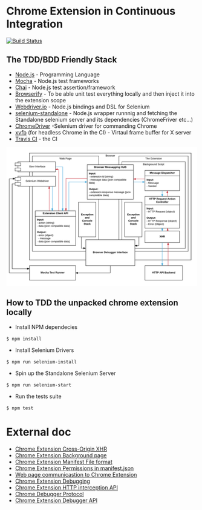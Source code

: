 # Chrome Extension in Continuous Integration
[![Build Status](https://travis-ci.org/apiaryio/chrome-extension-ci.svg?branch=master)](https://travis-ci.org/apiaryio/chrome-extension-ci)


## The TDD/BDD Friendly Stack

- [Node.js](https://nodejs.org/en/) - Programming Language
- [Mocha](https://mochajs.org/) - Node.js test frameworks
- [Chai](http://chaijs.com/) - Node.js test assertion/framework
- [Browserify](http://browserify.org/) - To be able unit test everything locally and then inject it into the extension scope
- [Webdriver.io](http://webdriver.io/) - Node.js bindings and DSL for Selenium
- [selenium-standalone](https://github.com/vvo/selenium-standalone) - Node.js wrapper runnnig and fetching the Standalone selenium server and its dependencies (ChromeFriver etc...)
- [ChromeDriver](https://sites.google.com/a/chromium.org/chromedriver/capabilities) -Selenium driver for commanding Chrome
- [xvfb](https://docs.travis-ci.com/user/gui-and-headless-browsers/) (for headless Chrome in the CI) - Virtaul frame buffer for X server
- [Travis CI](https://travis-ci.org) - the CI

![Architecture Diagram](./doc/diagram.png)

## How to TDD the unpacked chrome extension locally


- Install NPM dependecies
```
$ npm install
```

- Install Selenium Drivers
```
$ npm run selenium-install
```

- Spin up the Standalone Selenium Server
```
$ npm run selenium-start
```

- Run the tests suite
```
$ npm test
```

# External doc

- [Chrome Extension Cross-Origin XHR](https://developer.chrome.com/extensions/xhr)
- [Chrome Extension Background page](https://developer.chrome.com/extensions/background_pages)
- [Chrome Extension Manifest File format](https://developer.chrome.com/extensions/manifest)
- [Chrome Extension Permissions in manifest.json](https://developer.chrome.com/extensions/declare_permissions)
- [Web page communicastion to Chrome Extension](https://developer.chrome.com/extensions/messaging#external-webpage)
- [Chrome Extension Debugging](https://developer.chrome.com/extensions/tut_debugging)
- [Chrome Extension HTTP interception API](https://developer.chrome.com/extensions/webRequest)
- [Chrome Debugger Protocol](https://developer.chrome.com/devtools/docs/debugger-protocol)
- [Chrome Extension Debugger API](https://developer.chrome.com/extensions/debugger)
